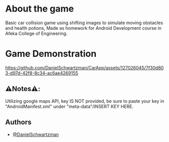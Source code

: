 # About the game
Basic car collision game using shifting images to simulate moving obstacles and health potions, Made as homework for Android Development course in Afeka College of Engineering.

# Game Demonstration
https://github.com/DanielSchwartzman/CarApp/assets/127026045/7f30d803-d97d-42f8-8c34-ac6ae4269155


## ⚠️Notes⚠️:
Utilizing google maps API, key IS NOT provided, be sure to paste your key in "AndroidManifest.xml" under "meta-data"/INSERT KEY HERE.

## Authors
- [@DanielSchwartzman](https://github.com/DanielSchwartzman)
